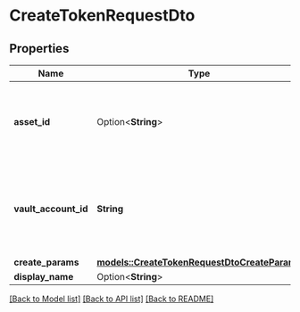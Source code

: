 # CreateTokenRequestDto

## Properties

Name | Type | Description | Notes
------------ | ------------- | ------------- | -------------
**asset_id** | Option<**String**> | The base asset identifier of the blockchain you want to deploy to | [optional]
**vault_account_id** | **String** | The id of the vault account that initiated the request to issue the token | 
**create_params** | [**models::CreateTokenRequestDtoCreateParams**](CreateTokenRequestDto_createParams.md) |  | 
**display_name** | Option<**String**> |  | [optional]

[[Back to Model list]](../README.md#documentation-for-models) [[Back to API list]](../README.md#documentation-for-api-endpoints) [[Back to README]](../README.md)


